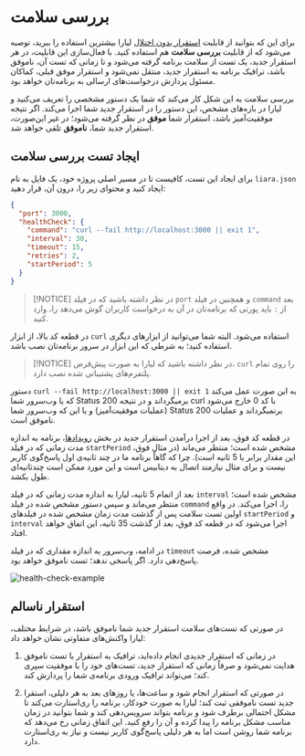 # بررسی سلامت

برای این که بتوانید از قابلیت [استقرار بدون اختلال](./zero-downtime-deployment.md) لیارا بیشترین استفاده را ببرید، توصیه می‌شود که از قابلیت **بررسی سلامت** هم استفاده کنید.
با فعال‌سازی این قابلیت، در هر استقرار جدید، یک تست از سلامت برنامه گرفته می‌شود و تا زمانی که تست آن، ناموفق باشد، ترافیک برنامه به استقرار جدید، منتقل نمی‌شود و استقرار موفق قبلی، کماکان مسئول پردازش درخواست‌های ارسالی به برنامه‌تان خواهد بود.

بررسی سلامت به این شکل کار می‌کند که شما یک دستور مشخصی را تعریف می‌کنید و لیارا در بازه‌های مشخص، این دستور را در استقرار جدید شما اجرا می‌کند. اگر نتیجه موفقیت‌آمیز باشد، استقرار شما **موفق** در نظر گرفته می‌شود؛ در غیر این‌صورت، استقرار جدید شما، **ناموفق** تلقی خواهد شد.

## ایجاد تست بررسی سلامت
برای ایجاد این تست، کافیست تا در مسیر اصلی پروژه خود، یک فایل به نام `liara.json` ایجاد کنید و محتوای زیر را، درون آن، قرار دهید:

```json
{
  "port": 3000,
  "healthCheck": {
    "command": "curl --fail http://localhost:3000 || exit 1",
    "interval": 30,
    "timeout": 15,
    "retries": 2,
    "startPeriod": 5
  }
}
```

> [!NOTICE]
> در نظر داشته باشید که در فیلد `port` و همچنین در فیلد `command` بعد از `:` باید پورتی که برنامه‌تان در آن به درخواست کاربران گوش می‌دهد را، وارد کنید.

در قطعه کد بالا، از ابزار `curl` استفاده می‌شود. البته شما می‌توانید از ابزارهای دیگری استفاده کنید؛ به شرطی که این ابزار در سرور برنامه‌تان نصب باشد. 

> [!NOTICE]
> در نظر داشته باشید که لیارا به صورت پیش‌فرض، `curl` را روی تمام پلتفرم‌های پشتیبانی شده نصب دارد. 

دستور `curl --fail http://localhost:3000 || exit 1` به این صورت عمل می‌کند که یا وب‌سرور شما Status 200 برمیگرداند و در نتیجه curl با کد 0 خارج می‌شود (عملیات موفقیت‌آمیز) و یا این که وب‌سرور شما Status 200 برنمیگرداند و عملیات ناموفق است.

در قطعه کد فوق، بعد از اجرا درآمدن استقرار جدید در بخش [رویدادها](./events.md)، برنامه به اندازه مدت زمانی که در فیلد `startPeriod` مشخص شده است؛ منتظر می‌ماند (در مثال فوق، این مقدار برابر با 5 ثانیه است). چرا که گاهاً برنامه ما در چند ثانیه‌ی اول پاسخ‌گوی کاربر نیست و برای مثال نیازمند اتصال به دیتابیس است و این مورد ممکن است چندثانیه‌ای طول بکشد.

بعد از اتمام 5 ثانیه، لیارا به اندازه مدت زمانی که در فیلد `interval` مشخص شده است؛ منتظر می‌ماند و سپس دستور مشخص شده در فیلد `command` را، اجرا می‌کند. در واقع اولین تست سلامت پس از گذشت مدت زمان مشخص شده در فیلدهای `startPeriod` و `interval` اجرا می‌شود که در قطعه کد فوق، بعد از گذشت 35 ثانیه، این اتفاق خواهد افتاد.

در ادامه، وب‌سرور به اندازه مقداری که در فیلد `timeout` مشخص شده، فرصت پاسخ‌دهی دارد. اگر پاسخی ندهد؛ تست ناموفق خواهد بود.

![health-check-example](https://files.liara.ir/liara/docs/health-check.jpg)

## استقرار ناسالم
در صورتی که تست‌های سلامت استقرار جدید شما ناموفق باشد، در شرایط مختلف، لیارا واکنش‌های متفاوتی نشان خواهد داد:

1) در زمانی که استقرار جدیدی انجام داده‌اید، ترافیک به استقرار با تست ناموفق هدایت نمی‌شود و صرفاً زمانی که استقرار جدید، تست‌های خود را با موفقیت سپری کند؛ می‌تواند ترافیک ورودی برنامه‌ی شما را پردازش کند.

2) در صورتی که استقرار انجام شود و ساعت‌ها، یا روزهای بعد به هر دلیلی، استقرا جدید تست ناموفقی ثبت کند؛ لیارا به صورت خودکار، برنامه را ری‌استارت می‌کند تا مشکل احتمالی برطرف شود و برنامه بتواند سرویس‌دهی کند و شما بتوانید در زمان مناسب مشکل برنامه را پیدا کرده و آن را رفع کنید. این اتفاق زمانی رخ می‌دهد که برنامه شما روشن است اما به هر دلیلی پاسخ‌گوی کاربر نیست و نیاز به ری‌استارت دارد.





